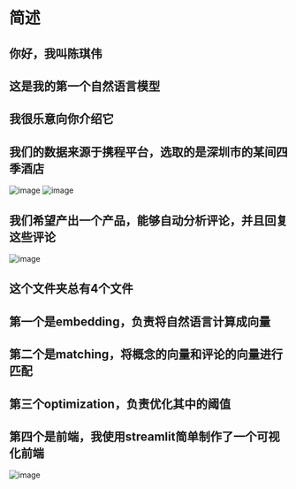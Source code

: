 # 简述
## 你好，我叫陈琪伟
## 这是我的第一个自然语言模型
## 我很乐意向你介绍它

## 我们的数据来源于携程平台，选取的是深圳市的某间四季酒店
![image](https://github.com/kiwi-chanN/files/assets/168921299/aea4f500-162b-443e-8287-c0673ad17ccd)
![image](https://github.com/kiwi-chanN/files/assets/168921299/3cbe8859-6976-4745-9e9d-771287e131fd)

## 我们希望产出一个产品，能够自动分析评论，并且回复这些评论
![image](https://github.com/kiwi-chanN/files/assets/168921299/ebc4ea5a-f72d-467c-947b-ded1b6c3247a)

## 这个文件夹总有4个文件
## 第一个是embedding，负责将自然语言计算成向量
## 第二个是matching，将概念的向量和评论的向量进行匹配
## 第三个optimization，负责优化其中的阈值
## 第四个是前端，我使用streamlit简单制作了一个可视化前端
![image](https://github.com/kiwi-chanN/NLPbase/assets/168921299/235e4756-804c-4f22-9b8e-d071be0bc96f)

